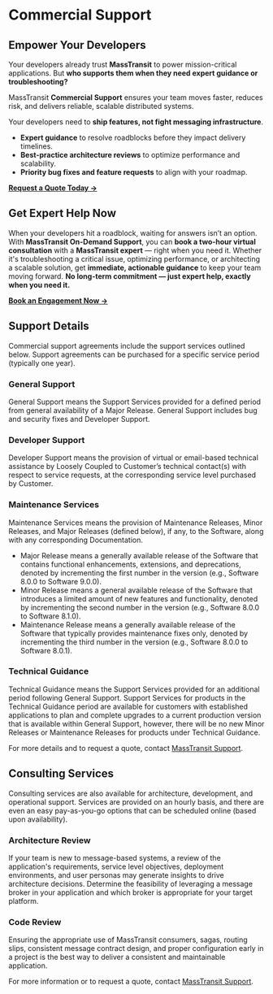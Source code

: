 # Commercial Support

## Empower Your Developers  

Your developers already trust **MassTransit** to power mission-critical applications. But **who supports them when they need expert guidance or troubleshooting?**  

MassTransit **Commercial Support** ensures your team moves faster, reduces risk, and delivers reliable, scalable distributed systems.  

Your developers need to **ship features, not fight messaging infrastructure**.  
 
- **Expert guidance** to resolve roadblocks before they impact delivery timelines.  
- **Best-practice architecture reviews** to optimize performance and scalability.  
- **Priority bug fixes and feature requests** to align with your roadmap.  

[**Request a Quote Today →**][1]


## Get Expert Help Now  

When your developers hit a roadblock, waiting for answers isn’t an option. With **MassTransit On-Demand Support**, you can **book a two-hour virtual consultation** with a **MassTransit expert** — right when you need it. Whether it's troubleshooting a critical issue, optimizing performance, or architecting a scalable solution, get **immediate, actionable guidance** to keep your team moving forward. **No long-term commitment — just expert help, exactly when you need it.**  

[**Book an Engagement Now →**](https://book.masstransit.io/engage)

## Support Details

Commercial support agreements include the support services outlined below. Support agreements can be purchased for a specific service period (typically one year).

### General Support

General Support means the Support Services provided for a defined period from general availability of a Major Release. General Support includes bug and security fixes and Developer Support.

### Developer Support

Developer Support means the provision of virtual or email-based technical assistance by Loosely Coupled to Customer’s technical contact(s) with respect to
service requests, at the corresponding service level purchased by Customer.

### Maintenance Services

Maintenance Services means the provision of Maintenance Releases, Minor Releases, and Major Releases (defined below), if any, to the Software, along with any
corresponding Documentation.

- Major Release means a generally available release of the Software that contains functional enhancements, extensions, and deprecations, denoted by incrementing
the first number in the version (e.g., Software 8.0.0 to Software 9.0.0).
- Minor Release means a general available release of the Software that introduces a limited amount of new features and functionality, denoted by incrementing the
second number in the version (e.g., Software 8.0.0 to Software 8.1.0).
- Maintenance Release means a generally available release of the Software that typically provides maintenance fixes only, denoted by incrementing the third number
in the version (e.g., Software 8.0.0 to Software 8.0.1).

### Technical Guidance

Technical Guidance means the Support Services provided for an additional period following General Support. Support Services for products in the Technical Guidance period are available for customers with established applications to plan and complete upgrades to a current production version that is available within General Support, however, there will be no new Minor Releases or Maintenance Releases for products under Technical Guidance.

For more details and to request a quote, contact [MassTransit Support][1].

## Consulting Services

Consulting services are also available for architecture, development, and operational support. Services are provided on an hourly basis, and there are even an easy pay-as-you-go options that can be scheduled online (based upon availability).

### Architecture Review

If your team is new to message-based systems, a review of the application's requirements, service level objectives, deployment environments, and user personas may generate insights to drive architecture decisions. Determine the feasibility of leveraging a message broker in your application and which broker is appropriate for your target platform.

### Code Review

Ensuring the appropriate use of MassTransit consumers, sagas, routing slips, consistent message contract design, and proper configuration early in a project is the best way to deliver a consistent and maintainable application.

For more information or to request a quote, contact [MassTransit Support][1].

[1]: mailto:support@masstransit.io


